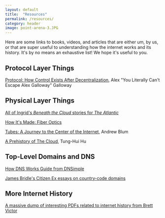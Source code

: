 ```yaml
---
layout: default
title:  "Resources"
permalink: /resources/
category: header
image: point-arena-3.JPG
---
```


Here are some links to books, videos, and articles that are either um, by us, or that are super useful to understanding how the internet works and its history. It's by no means an exhaustive list! We hope it's useful to you.

## Protocol Layer Things

[Protocol: How Control Exists After Decentralization](http://www.powells.com/book/protocol-how-control-exists-after-decentralization-9780262572330/66-0), Alex "You Literally Can't Escape Alex Galloway" Galloway

## Physical Layer Things

[All of Ingrid's *Beneath the Cloud* stories for *The Atlantic*](http://theatlantic.com/author/ingrid-burrington/)

[How It's Made: Fiber Optics](https://www.youtube.com/watch?v=u1DRrAhQJtM)

[Tubes: A Journey to the Center of the Internet](http://www.powells.com/book/tubes-a-journey-to-the-center-of-the-internet-9780061994951/18-0), Andrew Blum

[A Prehistory of The Cloud](http://www.powells.com/book/a-prehistory-of-the-cloud-9780262029513/62-1), Tung-Hui Hu

## Top-Level Domains and DNS

[How DNS Works Guide from DNSimple](https://howdns.works/)

[James Bridle's Citizen Ex essays on country-code domains](http://citizen-ex.com/stories)

## More Internet History

[A massive dump of interesting PDFs related to internet history from Brett Victor](http://worrydream.com/refs/)
